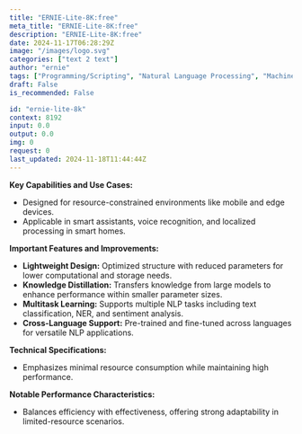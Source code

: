 ```yaml
---
title: "ERNIE-Lite-8K:free"
meta_title: "ERNIE-Lite-8K:free"
description: "ERNIE-Lite-8K:free"
date: 2024-11-17T06:28:29Z
image: "/images/logo.svg"
categories: ["text 2 text"]
author: "ernie"
tags: ["Programming/Scripting", "Natural Language Processing", "Machine Learning", "Voice Assistants", "Chatbots", "Free"]
draft: False
is_recommended: False

id: "ernie-lite-8k"
context: 8192
input: 0.0
output: 0.0
img: 0
request: 0
last_updated: 2024-11-18T11:44:44Z
---
```


**Key Capabilities and Use Cases:**
- Designed for resource-constrained environments like mobile and edge devices.
- Applicable in smart assistants, voice recognition, and localized processing in smart homes.

**Important Features and Improvements:**
- **Lightweight Design:** Optimized structure with reduced parameters for lower computational and storage needs.
- **Knowledge Distillation:** Transfers knowledge from large models to enhance performance within smaller parameter sizes.
- **Multitask Learning:** Supports multiple NLP tasks including text classification, NER, and sentiment analysis.
- **Cross-Language Support:** Pre-trained and fine-tuned across languages for versatile NLP applications.

**Technical Specifications:**
- Emphasizes minimal resource consumption while maintaining high performance.
  
**Notable Performance Characteristics:**
- Balances efficiency with effectiveness, offering strong adaptability in limited-resource scenarios.


